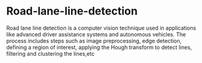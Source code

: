 # Road-lane-line-detection
Road lane line detection is a computer vision technique used in applications like advanced driver assistance systems and autonomous vehicles. The process includes steps such as image preprocessing, edge detection, defining a region of interest, applying the Hough transform to detect lines, filtering and clustering the lines,etc
